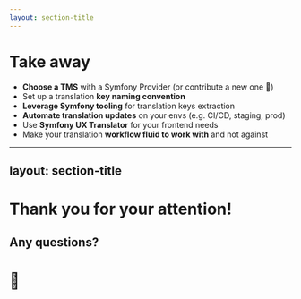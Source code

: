 ```yaml
---
layout: section-title
---
```


# Take away

<v-clicks>

- **Choose a TMS** with a Symfony Provider (or contribute a new one 🙈)
- Set up a translation **key naming convention**
- **Leverage Symfony tooling** for translation keys extraction
- **Automate translation updates** on your envs (e.g. CI/CD, staging, prod)
- Use **Symfony UX Translator** for your frontend needs
- Make your translation **workflow fluid to work with** and not against

</v-clicks>

---
layout: section-title
---

# Thank you for your attention!

<v-click>

## Any questions?

<div class="mt-12"></div>

# 🙋

</v-click>
